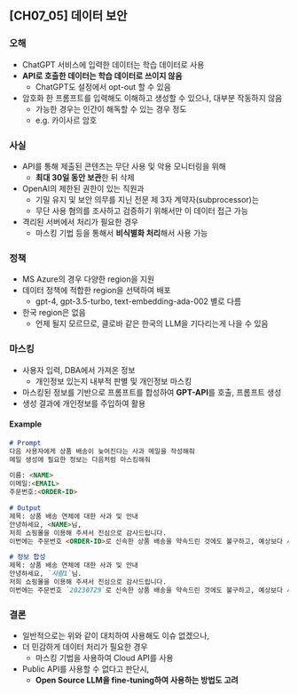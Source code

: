 ## [CH07_05] 데이터 보안

### 오해
- ChatGPT 서비스에 입력한 데이터는 학습 데이터로 사용
- **API로 호출한 데이터는 학습 데이터로 쓰이지 않음**
  - ChatGPT도 설정에서 opt-out 할 수 있음
- 암호화 한 프롬프트를 입력해도 이해하고 생성할 수 있으나, 대부분 작동하지 않음
  - 가능한 경우는 인간이 해독할 수 있는 경우 정도
  - e.g. 카이사르 암호

### 사실
- API를 통해 제출된 콘텐츠는 무단 사용 및 악용 모니터링을 위해
  - **최대 30일 동안 보관**한 뒤 삭제
- OpenAI의 제한된 권한이 있는 직원과
  - 기밀 유지 및 보안 의무를 지닌 전문 제 3자 계약자(subprocessor)는
  - 무단 사용 혐의를 조사하고 검증하기 위해서만 이 데이터 접근 가능
- 격리된 서버에서 처리가 필요한 경우
  - 마스킹 기법 등을 통해서 **비식별화 처리**해서 사용 가능

### 정책
- MS Azure의 경우 다양한 region을 지원
- 데이터 정책에 적합한 region을 선택하여 배포
  - gpt-4, gpt-3.5-turbo, text-embedding-ada-002 별로 다름
- 한국 region은 없음
  - 언제 될지 모르므로, 클로바 같은 한국의 LLM을 기다리는게 나을 수 있음

### 마스킹
- 사용자 입력, DBA에서 가져온 정보
  - 개인정보 있는지 내부적 판별 및 개인정보 마스킹
- 마스킹된 정보를 기반으로 프롬프트를 합성하여 **GPT-API**를 호출, 프롬프트 생성
- 생성 결과에 개인정보를 주입하여 활용

#### Example
```md
# Prompt
다음 사용자에게 상품 배송이 늦어진다는 사과 메일을 작성해줘
메일 생성에 필요한 정보는 다음처럼 마스킹해줘

이름: <NAME>
이메일:<EMAIL>
주문번호:<ORDER-ID>

# Output
제목: 상품 배송 연체에 대한 사과 및 안내
안녕하세요, <NAME>님,
저희 쇼핑몰을 이용해 주셔서 진심으로 감사드립니다. 
이번에는 주문번호 <ORDER-ID>로 신속한 상품 배송을 약속드린 것에도 불구하고, 예상보다 시간이 더 소요되어 정말 죄송합니다.

# 정보 합성
제목: 상품 배송 연체에 대한 사과 및 안내
안녕하세요, `사람1`님.
저희 쇼핑몰을 이용해 주셔서 진심으로 감사드립니다. 
이번에는 주문번호 `20230729`로 신속한 상품 배송을 약속드린 것에도 불구하고, 예상보다 시간이 더 소요되어 정말 죄송합니다.
```

### 결론
- 일반적으로는 위와 같이 대치하여 사용해도 이슈 없겠으나,
- 더 민감하게 데이터 처리가 필요한 경우
  - 마스킹 기법을 사용하여 Cloud API를 사용
- Public API를 사용할 수 없다고 판단시,
  - **Open Source LLM을 fine-tuning하여 사용하는 방법도 고려**
